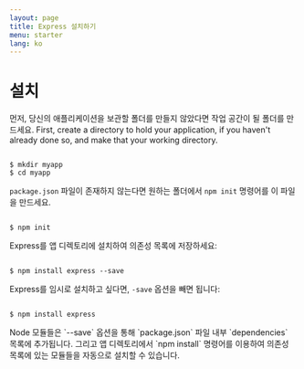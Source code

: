 ```yaml
---
layout: page
title: Express 설치하기
menu: starter
lang: ko
---
```


# 설치

먼저, 당신의 애플리케이션을 보관할 폴더를 만들지 않았다면 작업 공간이 될 폴더를 만드세요.
First, create a directory to hold your application, if you haven't already done so, and make that your working directory.

<pre><code class="language-sh" translate="no">
$ mkdir myapp
$ cd myapp
</code></pre>

`package.json` 파일이 존재하지 않는다면 원하는 폴더에서 `npm init` 명령어를 이 파일을 만드세요.

<pre><code class="language-sh" translate="no">
$ npm init
</code></pre>

Express를 앱 디렉토리에 설치하여 의존성 목록에 저장하세요:

<pre><code class="language-sh" translate="no">
$ npm install express --save
</code></pre>

Express를 임시로 설치하고 싶다면, `-save` 옵션을 빼면 됩니다:

<pre><code class="language-sh" translate="no">
$ npm install express
</code></pre>

<div class="doc-box doc-info" markdown="1">
Node 모듈들은 `--save` 옵션을 통해 `package.json` 파일 내부 `dependencies` 목록에 추가됩니다.
그리고 앱 디렉토리에서 `npm install` 명령어를 이용하여 의존성 목록에 있는 모듈들을 자동으로 설치할 수 있습니다.
</div>
